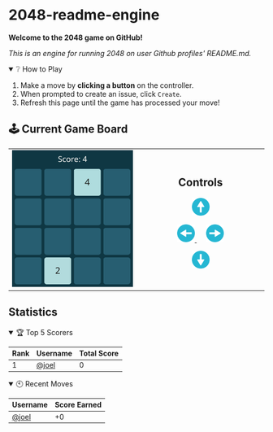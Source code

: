 # 2048-readme-engine

**Welcome to the 2048 game on GitHub!**

*This is an engine for running 2048 on user Github profiles' README.md.*

<details open><summary>❔ How to Play</summary>

1. Make a move by **clicking a button** on the controller.
2. When prompted to create an issue, click `Create`.
3. Refresh this page until the game has processed your move!

</details>

## 🕹️ Current Game Board

<table align="center">
  <tr>
    <td width="50%">
      <img src="data/board/board.svg" alt="Current 2048 Board" style="width: 100%; max-width: 400px;">
    </td>
    <td align="center">
        <h2 align="center">Controls</h2>
        <p align="center">
          <a href="https://github.com/joelbaldapan/joelbaldapan/issues/new?title=MOVE%3A%20U&body=%23%23%20[2048%20Game%20on%20Github](https%3A%2F%2Fgithub.com%2Fjoelbaldapan%2F)%0A%0AInstructions%3A%0A-%20Important%3A%20Please%20do%20not%20edit%20the%20Issue%20Title%20above!%0A-%20Click%20the%20%60Create%60%20button%20to%20submit%20your%20move.%0A-%20Return%20to%20the%20[gameboard](https%3A%2F%2Fgithub.com%2Fjoelbaldapan%2F)%2C%20and%20refresh%20the%20page%20until%20it%20updates.">
            <img src="assets/images/arrow-u.png" alt="Up" width="35" />
          </a>
        </p>
        <p align="center">
          <a href="https://github.com/joelbaldapan/joelbaldapan/issues/new?title=MOVE%3A%20L&body=%23%23%20[2048%20Game%20on%20Github](https%3A%2F%2Fgithub.com%2Fjoelbaldapan%2F)%0A%0AInstructions%3A%0A-%20Important%3A%20Please%20do%20not%20edit%20the%20Issue%20Title%20above!%0A-%20Click%20the%20%60Create%60%20button%20to%20submit%20your%20move.%0A-%20Return%20to%20the%20[gameboard](https%3A%2F%2Fgithub.com%2Fjoelbaldapan%2F)%2C%20and%20refresh%20the%20page%20until%20it%20updates.">
            <img src="assets/images/arrow-l.png" alt="Left" width="35" />
          </a>
          &nbsp;&nbsp;&nbsp;&nbsp;
          <a href="https://github.com/joelbaldapan/joelbaldapan/issues/new?title=MOVE%3A%20R&body=%23%23%20[2048%20Game%20on%20Github](https%3A%2F%2Fgithub.com%2Fjoelbaldapan%2F)%0A%0AInstructions%3A%0A-%20Important%3A%20Please%20do%20not%20edit%20the%20Issue%20Title%20above!%0A-%20Click%20the%20%60Create%60%20button%20to%20submit%20your%20move.%0A-%20Return%20to%20the%20[gameboard](https%3A%2F%2Fgithub.com%2Fjoelbaldapan%2F)%2C%20and%20refresh%20the%20page%20until%20it%20updates.">
            <img src="assets/images/arrow-r.png" alt="Right" width="35" />
          </a>
        </p>
        <p align="center">
          <a href="https://github.com/joelbaldapan/joelbaldapan/issues/new?title=MOVE%3A%20D&body=%23%23%20[2048%20Game%20on%20Github](https%3A%2F%2Fgithub.com%2Fjoelbaldapan%2F)%0A%0AInstructions%3A%0A-%20Important%3A%20Please%20do%20not%20edit%20the%20Issue%20Title%20above!%0A-%20Click%20the%20%60Create%60%20button%20to%20submit%20your%20move.%0A-%20Return%20to%20the%20[gameboard](https%3A%2F%2Fgithub.com%2Fjoelbaldapan%2F)%2C%20and%20refresh%20the%20page%20until%20it%20updates.">
            <img src="assets/images/arrow-d.png" alt="Down" width="35" />
          </a>
        </p>
    </td>
  </tr>
</table>

## Statistics

<details open><summary>🏆️ Top 5 Scorers</summary>
 
<!--START_TOP_SCORERS_TABLE-->
| Rank | Username | Total Score |
|---|---|---|
| 1 | [@joel](https://github.com/joel) | 0 |
<!--END_TOP_SCORERS_TABLE-->

</details>

<details open><summary>🕙️ Recent Moves</summary>

<!--START_RECENT_MOVES_TABLE-->

| Username                         | Score Earned |
| -------------------------------- | ------------ |
| [@joel](https://github.com/joel) | +0           |

<!--END_RECENT_MOVES_TABLE-->

</details>
